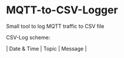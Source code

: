 # MQTT-to-CSV-Logger
Small tool to log MQTT traffic to CSV file

CSV-Log scheme:

| Date & Time | Topic | Message |
